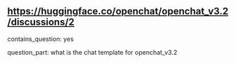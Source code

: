 ## https://huggingface.co/openchat/openchat_v3.2/discussions/2

contains_question: yes

question_part: what is the chat template for openchat_v3.2